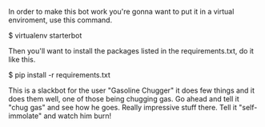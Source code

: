 In order to make this bot work you're gonna want to put it in a virtual enviroment, use this command.

$ virtualenv starterbot

Then you'll want to install the packages listed in the requirements.txt, do it like this.

$ pip install -r requirements.txt

This is a slackbot for the user "Gasoline Chugger" it does few things and it does them well, one of those being chugging gas. Go ahead and tell it "chug gas" and see how he goes. Really impressive stuff there. Tell it "self-immolate" and watch him burn!